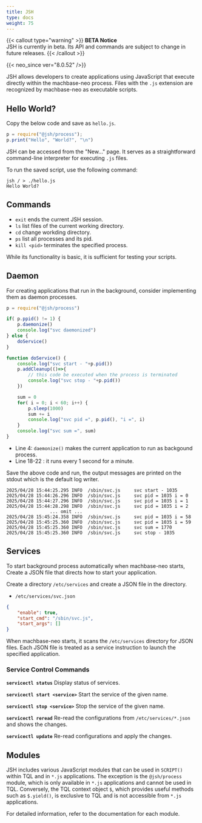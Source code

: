 ```yaml
---
title: JSH
type: docs
weight: 75
---
```


{{< callout type="warning" >}}
**BETA Notice**<br/>
JSH is currently in beta. Its API and commands are subject to change in future releases.
{{< /callout >}}

{{< neo_since ver="8.0.52" />}}

JSH allows developers to create applications using JavaScript that execute directly within the machbase-neo process.
Files with the `.js` extension are recognized by machbase-neo as executable scripts.

## Hello World?

Copy the below code and save as `hello.js`.

```js
p = require("@jsh/process");
p.print("Hello", "World?", "\n")
```

JSH can be accessed from the "New..." page.
It serves as a straightforward command-line interpreter for executing `.js` files.

To run the saved script, use the following command:

```
jsh / > ./hello.js
Hello World? 
```

## Commands

- `exit` ends the current JSH session.
- `ls` list files of the current working directory.
- `cd` change workding directory.
- `ps` list all processes and its pid.
- `kill <pid>` terminates the specified process.

While its functionality is basic, it is sufficient for testing your scripts.

## Daemon

For creating applications that run in the background, consider implementing them as daemon processes.

```js {linenos=table,hl_lines=[4,"18-22"],linenostart=1}
p = require("@jsh/process")

if( p.ppid() != 1) {
    p.daemonize()
    console.log("svc daemonized")
} else {
    doService()
}

function doService() {
    console.log("svc start - "+p.pid())
    p.addCleanup(()=>{
        // this code be executed when the process is terminated
        console.log("svc stop - "+p.pid())
    })

    sum = 0
    for( i = 0; i < 60; i++) {
        p.sleep(1000)
        sum += i
        console.log("svc pid =", p.pid(), "i =", i)
    }
    console.log("svc sum =", sum)
}
```

- Line 4: `daemonize()` makes the current application to run as backgound process.
- Line 18-22 : it runs every 1 second for a minute.

Save the above code and run, the output messages are printed on the stdout which is the default log writer.

```
2025/04/28 15:44:25.295 INFO  /sbin/svc.js     svc start - 1035
2025/04/28 15:44:26.296 INFO  /sbin/svc.js     svc pid = 1035 i = 0
2025/04/28 15:44:27.296 INFO  /sbin/svc.js     svc pid = 1035 i = 1
2025/04/28 15:44:28.298 INFO  /sbin/svc.js     svc pid = 1035 i = 2
                ... omit ...
2025/04/28 15:45:24.358 INFO  /sbin/svc.js     svc pid = 1035 i = 58
2025/04/28 15:45:25.360 INFO  /sbin/svc.js     svc pid = 1035 i = 59
2025/04/28 15:45:25.360 INFO  /sbin/svc.js     svc sum = 1770
2025/04/28 15:45:25.360 INFO  /sbin/svc.js     svc stop - 1035

```

## Services

To start background process automatically when machbase-neo starts,
Create a JSON file that directs how to start your application.

Create a directory `/etc/services` and create a JSON file in the directory.

- `/etc/services/svc.json`

```json
{
    "enable": true,
    "start_cmd": "/sbin/svc.js",
    "start_args": []
}
```

When machbase-neo starts, it scans the `/etc/services` directory for JSON files.
Each JSON file is treated as a service instruction to launch the specified application.


### Service Control Commands

**`servicectl status`** Display status of services.

**`servicectl start <service>`** Start the service of the given name.

**`servicectl stop <service>`** Stop the service of the given name.

**`servicectl reread`** Re-read the configurations from `/etc/services/*.json` and shows the changes.

**`servicectl update`** Re-read configurations and apply the changes.

## Modules
JSH includes various JavaScript modules that can be used in `SCRIPT()` within TQL and in `*.js` applications.
The exception is the `@jsh/process` module, which is only available in `*.js` applications and cannot be used in TQL.
Conversely, the TQL context object `$`, which provides useful methods such as `$.yield()`, is exclusive to TQL and is not accessible from `*.js` applications.

For detailed information, refer to the documentation for each module.
